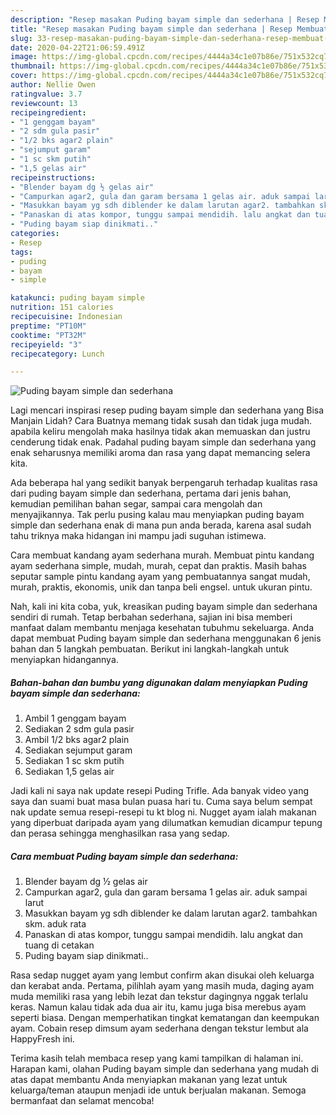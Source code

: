 ```yaml
---
description: "Resep masakan Puding bayam simple dan sederhana | Resep Membuat Puding bayam simple dan sederhana Yang Sempurna"
title: "Resep masakan Puding bayam simple dan sederhana | Resep Membuat Puding bayam simple dan sederhana Yang Sempurna"
slug: 33-resep-masakan-puding-bayam-simple-dan-sederhana-resep-membuat-puding-bayam-simple-dan-sederhana-yang-sempurna
date: 2020-04-22T21:06:59.491Z
image: https://img-global.cpcdn.com/recipes/4444a34c1e07b86e/751x532cq70/puding-bayam-simple-dan-sederhana-foto-resep-utama.jpg
thumbnail: https://img-global.cpcdn.com/recipes/4444a34c1e07b86e/751x532cq70/puding-bayam-simple-dan-sederhana-foto-resep-utama.jpg
cover: https://img-global.cpcdn.com/recipes/4444a34c1e07b86e/751x532cq70/puding-bayam-simple-dan-sederhana-foto-resep-utama.jpg
author: Nellie Owen
ratingvalue: 3.7
reviewcount: 13
recipeingredient:
- "1 genggam bayam"
- "2 sdm gula pasir"
- "1/2 bks agar2 plain"
- "sejumput garam"
- "1 sc skm putih"
- "1,5 gelas air"
recipeinstructions:
- "Blender bayam dg ½ gelas air"
- "Campurkan agar2, gula dan garam bersama 1 gelas air. aduk sampai larut"
- "Masukkan bayam yg sdh diblender ke dalam larutan agar2. tambahkan skm. aduk rata"
- "Panaskan di atas kompor, tunggu sampai mendidih. lalu angkat dan tuang di cetakan"
- "Puding bayam siap dinikmati.."
categories:
- Resep
tags:
- puding
- bayam
- simple

katakunci: puding bayam simple 
nutrition: 151 calories
recipecuisine: Indonesian
preptime: "PT10M"
cooktime: "PT32M"
recipeyield: "3"
recipecategory: Lunch

---
```



![Puding bayam simple dan sederhana](https://img-global.cpcdn.com/recipes/4444a34c1e07b86e/751x532cq70/puding-bayam-simple-dan-sederhana-foto-resep-utama.jpg)

Lagi mencari inspirasi resep puding bayam simple dan sederhana yang Bisa Manjain Lidah? Cara Buatnya memang tidak susah dan tidak juga mudah. apabila keliru mengolah maka hasilnya tidak akan memuaskan dan justru cenderung tidak enak. Padahal puding bayam simple dan sederhana yang enak seharusnya memiliki aroma dan rasa yang dapat memancing selera kita.

Ada beberapa hal yang sedikit banyak berpengaruh terhadap kualitas rasa dari puding bayam simple dan sederhana, pertama dari jenis bahan, kemudian pemilihan bahan segar, sampai cara mengolah dan menyajikannya. Tak perlu pusing kalau mau menyiapkan puding bayam simple dan sederhana enak di mana pun anda berada, karena asal sudah tahu triknya maka hidangan ini mampu jadi suguhan istimewa.

Cara membuat kandang ayam sederhana murah. Membuat pintu kandang ayam sederhana simple, mudah, murah, cepat dan praktis. Masih bahas seputar sample pintu kandang ayam yang pembuatannya sangat mudah, murah, praktis, ekonomis, unik dan tanpa beli engsel. untuk ukuran pintu.


Nah, kali ini kita coba, yuk, kreasikan puding bayam simple dan sederhana sendiri di rumah. Tetap berbahan sederhana, sajian ini bisa memberi manfaat dalam membantu menjaga kesehatan tubuhmu sekeluarga. Anda dapat membuat Puding bayam simple dan sederhana menggunakan 6 jenis bahan dan 5 langkah pembuatan. Berikut ini langkah-langkah untuk menyiapkan hidangannya.

<!--inarticleads1-->

##### Bahan-bahan dan bumbu yang digunakan dalam menyiapkan Puding bayam simple dan sederhana:

1. Ambil 1 genggam bayam
1. Sediakan 2 sdm gula pasir
1. Ambil 1/2 bks agar2 plain
1. Sediakan sejumput garam
1. Sediakan 1 sc skm putih
1. Sediakan 1,5 gelas air


Jadi kali ni saya nak update resepi Puding Trifle. Ada banyak video yang saya dan suami buat masa bulan puasa hari tu. Cuma saya belum sempat nak update semua resepi-resepi tu kt blog ni. Nugget ayam ialah makanan yang diperbuat daripada ayam yang dilumatkan kemudian dicampur tepung dan perasa sehingga menghasilkan rasa yang sedap. 

<!--inarticleads2-->

##### Cara membuat Puding bayam simple dan sederhana:

1. Blender bayam dg ½ gelas air
1. Campurkan agar2, gula dan garam bersama 1 gelas air. aduk sampai larut
1. Masukkan bayam yg sdh diblender ke dalam larutan agar2. tambahkan skm. aduk rata
1. Panaskan di atas kompor, tunggu sampai mendidih. lalu angkat dan tuang di cetakan
1. Puding bayam siap dinikmati..


Rasa sedap nugget ayam yang lembut confirm akan disukai oleh keluarga dan kerabat anda. Pertama, pilihlah ayam yang masih muda, daging ayam muda memiliki rasa yang lebih lezat dan tekstur dagingnya nggak terlalu keras. Namun kalau tidak ada dua air itu, kamu juga bisa merebus ayam seperti biasa. Dengan memperhatikan tingkat kematangan dan keempukan ayam. Cobain resep dimsum ayam sederhana dengan tekstur lembut ala HappyFresh ini. 

Terima kasih telah membaca resep yang kami tampilkan di halaman ini. Harapan kami, olahan Puding bayam simple dan sederhana yang mudah di atas dapat membantu Anda menyiapkan makanan yang lezat untuk keluarga/teman ataupun menjadi ide untuk berjualan makanan. Semoga bermanfaat dan selamat mencoba!
